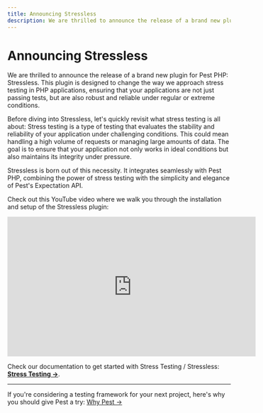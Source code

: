 ```yaml
---
title: Announcing Stressless
description: We are thrilled to announce the release of a brand new plugin for Pest PHP: Stressless. This plugin is designed to change the way we approach stress testing in PHP applications, ensuring that your applications are not just passing tests, but are also robust and reliable under regular or extreme conditions.
---
```


# Announcing Stressless

We are thrilled to announce the release of a brand new plugin for Pest PHP: Stressless. This plugin is designed to change the way we approach stress testing in PHP applications, ensuring that your applications are not just passing tests, but are also robust and reliable under regular or extreme conditions.

Before diving into Stressless, let's quickly revisit what stress testing is all about: Stress testing is a type of testing that evaluates the stability and reliability of your application under challenging conditions. This could mean handling a high volume of requests or managing large amounts of data. The goal is to ensure that your application not only works in ideal conditions but also maintains its integrity under pressure.

Stressless is born out of this necessity. It integrates seamlessly with Pest PHP, combining the power of stress testing with the simplicity and elegance of Pest's Expectation API.

Check out this YouTube video where we walk you through the installation and setup of the Stressless plugin:

<iframe width="560" height="315" src="https://www.youtube.com/embed/SaMoPZwdOCY?si=KBskkVWLUUSyK0u0" title="YouTube video player" frameborder="0" allow="accelerometer; autoplay; clipboard-write; encrypted-media; gyroscope; picture-in-picture; web-share" allowfullscreen></iframe>

Check our documentation to get started with Stress Testing / Stressless: **[Stress Testing →](/docs/stress-testing)**.

---

If you're considering a testing framework for your next project, here's why you should give Pest a try: [Why Pest →](/docs/why-pest)
